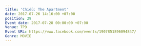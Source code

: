 ```yaml
---
title: 'Chiếu: The Apartment'
date: 2017-07-26 14:16:00 +07:00
position: 29
Event date: 2017-07-28 00:00:00 +07:00
Venue: TPD
Event URL: https://www.facebook.com/events/1907851896094847/
Genre: MOVIE
---
```


